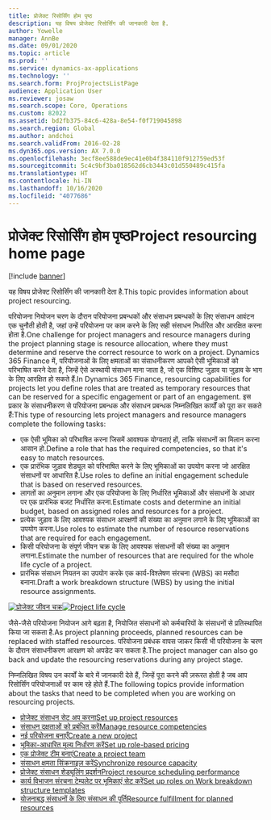 ```yaml
---
title: प्रोजेक्ट रिसोर्सिंग होम पृष्ठ
description: यह विषय प्रोजेक्ट रिसोर्सिंग की जानकारी देता है.
author: Yowelle
manager: AnnBe
ms.date: 09/01/2020
ms.topic: article
ms.prod: ''
ms.service: dynamics-ax-applications
ms.technology: ''
ms.search.form: ProjProjectsListPage
audience: Application User
ms.reviewer: josaw
ms.search.scope: Core, Operations
ms.custom: 82022
ms.assetid: bd2fb375-84c6-428a-8e54-f0f719045898
ms.search.region: Global
ms.author: andchoi
ms.search.validFrom: 2016-02-28
ms.dyn365.ops.version: AX 7.0.0
ms.openlocfilehash: 3ecf8ee588de9ec41e0b4f384110f912759ed53f
ms.sourcegitcommit: 5c4c9bf3ba018562d6cb3443c01d550489c415fa
ms.translationtype: HT
ms.contentlocale: hi-IN
ms.lasthandoff: 10/16/2020
ms.locfileid: "4077686"
---
```

# <a name="project-resourcing-home-page"></a><span data-ttu-id="417d9-103">प्रोजेक्ट रिसोर्सिंग होम पृष्ठ</span><span class="sxs-lookup"><span data-stu-id="417d9-103">Project resourcing home page</span></span>

[!include [banner](../includes/banner.md)]

<span data-ttu-id="417d9-104">यह विषय प्रोजेक्ट रिसोर्सिंग की जानकारी देता है.</span><span class="sxs-lookup"><span data-stu-id="417d9-104">This topic provides information about project resourcing.</span></span>

<span data-ttu-id="417d9-105">परियोजना नियोजन चरण के दौरान परियोजना प्रबन्धकों और संसाधन प्रबन्धकों के लिए संसाधन आवंटन एक चुनौती होती है, जहां उन्हें परियोजना पर काम करने के लिए सही संसाधन निर्धारित और आरक्षित करना होता है.</span><span class="sxs-lookup"><span data-stu-id="417d9-105">One challenge for project managers and resource managers during the project planning stage is resource allocation, where they must determine and reserve the correct resource to work on a project.</span></span> <span data-ttu-id="417d9-106">Dynamics 365 Finance में, परियोजनाओं के लिए क्षमताओं का संसाधनीकरण आपको ऐसी भूमिकाओं को परिभाषित करने देता है, जिन्हें ऐसे अस्थायी संसाधन माना जाता है, जो एक विशिष्ट जुड़ाव या जुड़ाव के भाग के लिए आरक्षित हो सकते हैं.</span><span class="sxs-lookup"><span data-stu-id="417d9-106">In Dynamics 365 Finance, resourcing capabilities for projects let you define roles that are treated as temporary resources that can be reserved for a specific engagement or part of an engagement.</span></span> <span data-ttu-id="417d9-107">इस प्रकार के संसाधनीकरण से परियोजना प्रबन्धक और संसाधन प्रबन्धक निम्नलिखित कार्यों को पूरा कर सकते हैं:</span><span class="sxs-lookup"><span data-stu-id="417d9-107">This type of resourcing lets project managers and resource managers complete the following tasks:</span></span>

- <span data-ttu-id="417d9-108">एक ऐसी भूमिका को परिभाषित करना जिसमें आवश्यक योग्यताएं हों, ताकि संसाधनों का मिलान करना आसान हो.</span><span class="sxs-lookup"><span data-stu-id="417d9-108">Define a role that has the required competencies, so that it's easy to match resources.</span></span>
- <span data-ttu-id="417d9-109">एक प्रारंभिक जुड़ाव शेड्यूल को परिभाषित करने के लिए भूमिकाओं का उपयोग करना जो आरक्षित संसाधनों पर आधारित है.</span><span class="sxs-lookup"><span data-stu-id="417d9-109">Use roles to define an initial engagement schedule that is based on reserved resources.</span></span>
- <span data-ttu-id="417d9-110">लागतों का अनुमान लगाना और एक परियोजना के लिए निर्धारित भूमिकाओं और संसाधनों के आधार पर एक प्रारंभिक बजट निर्धारित करना.</span><span class="sxs-lookup"><span data-stu-id="417d9-110">Estimate costs and determine an initial budget, based on assigned roles and resources for a project.</span></span>
- <span data-ttu-id="417d9-111">प्रत्येक जुड़ाव के लिए आवश्यक संसाधन आरक्षणों की संख्या का अनुमान लगाने के लिए भूमिकाओं का उपयोग करना.</span><span class="sxs-lookup"><span data-stu-id="417d9-111">Use roles to estimate the number of resource reservations that are required for each engagement.</span></span>
- <span data-ttu-id="417d9-112">किसी परियोजना के संपूर्ण जीवन चक्र के लिए आवश्यक संसाधनों की संख्या का अनुमान लगाना.</span><span class="sxs-lookup"><span data-stu-id="417d9-112">Estimate the number of resources that are required for the whole life cycle of a project.</span></span>
- <span data-ttu-id="417d9-113">प्रारंभिक संसाधन नियतन का उपयोग करके एक कार्य-विश्लेषण संरचना (WBS) का मसौदा बनाना.</span><span class="sxs-lookup"><span data-stu-id="417d9-113">Draft a work breakdown structure (WBS) by using the initial resource assignments.</span></span>

<span data-ttu-id="417d9-114">[![प्रोजेक्ट जीवन चक्र](./media/projectresourcing02-1024x812.jpg)](./media/projectresourcing02.jpg)</span><span class="sxs-lookup"><span data-stu-id="417d9-114">[![Project life cycle](./media/projectresourcing02-1024x812.jpg)](./media/projectresourcing02.jpg)</span></span>

<span data-ttu-id="417d9-115">जैसे-जैसे परियोजना नियोजन आगे बढ़ता है, नियोजित संसाधनों को कर्मचारियों के संसाधनों से प्रतिस्थापित किया जा सकता है.</span><span class="sxs-lookup"><span data-stu-id="417d9-115">As project planning proceeds, planned resources can be replaced with staffed resources.</span></span> <span data-ttu-id="417d9-116">परियोजना प्रबंधक वापस जाकर किसी भी परियोजना के चरण के दौरान संसाधनीकरण आरक्षण को अपडेट कर सकता है.</span><span class="sxs-lookup"><span data-stu-id="417d9-116">The project manager can also go back and update the resourcing reservations during any project stage.</span></span>

<span data-ttu-id="417d9-117">निम्नलिखित विषय उन कार्यों के बारे में जानकारी देते हैं, जिन्हें पूरा करने की ज़रूरत होती है जब आप रिसोर्सिंग परियोजनाओं पर काम रहे होते हैं.</span><span class="sxs-lookup"><span data-stu-id="417d9-117">The following topics provide information about the tasks that need to be completed when you are working on resourcing projects.</span></span>

- [<span data-ttu-id="417d9-118">प्रोजेक्ट संसाधन सेट अप करना</span><span class="sxs-lookup"><span data-stu-id="417d9-118">Set up project resources</span></span>](set-up-project-resources.md)
- [<span data-ttu-id="417d9-119">संसाधन दक्षताओं को प्रबंधित करें</span><span class="sxs-lookup"><span data-stu-id="417d9-119">Manage resource competencies</span></span>](manage-resource-competencies.md)
- [<span data-ttu-id="417d9-120">नई परियोजना बनाएँ</span><span class="sxs-lookup"><span data-stu-id="417d9-120">Create a new project</span></span>](create-new-project.md)
- [<span data-ttu-id="417d9-121">भूमिका-आधारित मूल्य निर्धारण करें</span><span class="sxs-lookup"><span data-stu-id="417d9-121">Set up role-based pricing</span></span>](set-up-role-based-pricing.md)
- [<span data-ttu-id="417d9-122">एक प्रोजेक्ट टीम बनाएं</span><span class="sxs-lookup"><span data-stu-id="417d9-122">Create a project team</span></span>](create-project-team.md)
- [<span data-ttu-id="417d9-123">संसाधन क्षमता सिंक्रनाइज़ करें</span><span class="sxs-lookup"><span data-stu-id="417d9-123">Synchronize resource capacity</span></span>](synchronize-resource-capacity.md)
- [<span data-ttu-id="417d9-124">प्रोजेक्ट संसाधन शेड्यूलिंग प्रदर्शन</span><span class="sxs-lookup"><span data-stu-id="417d9-124">Project resource scheduling performance</span></span>](project-scheduling-performance.md)
- [<span data-ttu-id="417d9-125">कार्य विभाजन संरचना टेम्पलेट पर भूमिकाएं सेट करें</span><span class="sxs-lookup"><span data-stu-id="417d9-125">Set up roles on Work breakdown structure templates</span></span>](set-up-roles-wbs-template.md)
- [<span data-ttu-id="417d9-126">योजनाबद्ध संसाधनों के लिए संसाधन की पूर्ति</span><span class="sxs-lookup"><span data-stu-id="417d9-126">Resource fulfillment for planned resources</span></span>](resource-fulfillment-planned-resources.md)
